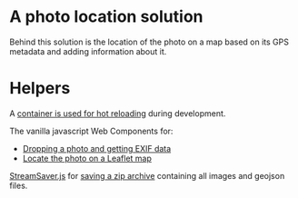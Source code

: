 # A photo location solution

Behind this solution is the location of the photo on a map based on its GPS metadata and adding information about it.

# Helpers

A [container is used for hot reloading](https://github.com/migupl/hot-reloading-container) during development.

The vanilla javascript Web Components for:
- [Dropping a photo and getting EXIF data](https://github.com/migupl/drop-photo-get-exif-data)
- [Locate the photo on a Leaflet map](https://github.com/migupl/vanilla-js-web-component-leaflet-geojson)

[StreamSaver.js](https://github.com/jimmywarting/StreamSaver.js) for [saving a zip archive](https://github.com/jimmywarting/StreamSaver.js/blob/master/examples/saving-multiple-files.html) containing all images and geojson files.